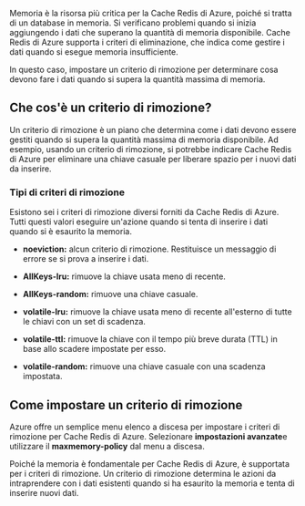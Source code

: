 Memoria è la risorsa più critica per la Cache Redis di Azure, poiché si tratta di un database in memoria. Si verificano problemi quando si inizia aggiungendo i dati che superano la quantità di memoria disponibile. Cache Redis di Azure supporta i criteri di eliminazione, che indica come gestire i dati quando si esegue memoria insufficiente.

In questo caso, impostare un criterio di rimozione per determinare cosa devono fare i dati quando si supera la quantità massima di memoria.

## <a name="what-is-an-eviction-policy"></a>Che cos'è un criterio di rimozione?

Un criterio di rimozione è un piano che determina come i dati devono essere gestiti quando si supera la quantità massima di memoria disponibile. Ad esempio, usando un criterio di rimozione, si potrebbe indicare Cache Redis di Azure per eliminare una chiave casuale per liberare spazio per i nuovi dati da inserire.

### <a name="types-of-eviction-policies"></a>Tipi di criteri di rimozione

Esistono sei i criteri di rimozione diversi forniti da Cache Redis di Azure. Tutti questi valori eseguire un'azione quando si tenta di inserire i dati quando si è esaurito la memoria.

* **noeviction:** alcun criterio di rimozione. Restituisce un messaggio di errore se si prova a inserire i dati.

* **AllKeys-lru:** rimuove la chiave usata meno di recente.

* **AllKeys-random:** rimuove una chiave casuale.

* **volatile-lru:** rimuove la chiave usata meno di recente all'esterno di tutte le chiavi con un set di scadenza.

* **volatile-ttl:** rimuove la chiave con il tempo più breve durata (TTL) in base allo scadere impostate per esso.

* **volatile-random:** rimuove una chiave casuale con una scadenza impostata.

## <a name="how-to-set-an-eviction-policy"></a>Come impostare un criterio di rimozione

Azure offre un semplice menu elenco a discesa per impostare i criteri di rimozione per Cache Redis di Azure. Selezionare **impostazioni avanzate**e utilizzare il **maxmemory-policy** dal menu a discesa.

Poiché la memoria è fondamentale per Cache Redis di Azure, è supportata per i criteri di rimozione. Un criterio di rimozione determina le azioni da intraprendere con i dati esistenti quando si ha esaurito la memoria e tenta di inserire nuovi dati.